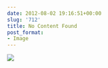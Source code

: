 ```yaml
---
date: 2012-08-02 19:16:51+00:00
slug: '712'
title: No Content Found
post_format:
- Image
---
```


![](http://wordbitarchives.files.wordpress.com/2012/08/tumblr_m856w3ywln1rcijzqo1_1280.jpg)
